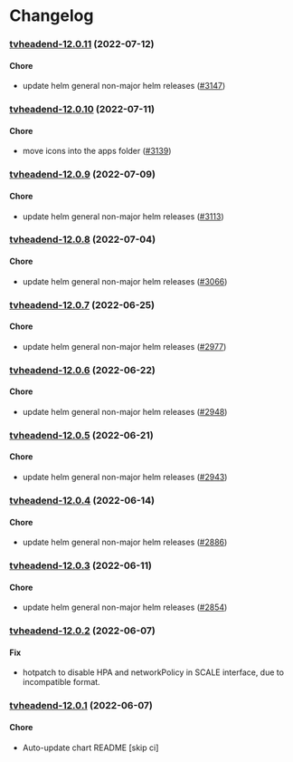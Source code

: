 # Changelog


<a name="tvheadend-12.0.11"></a>
### [tvheadend-12.0.11](https://github.com/truecharts/apps/compare/tvheadend-12.0.10...tvheadend-12.0.11) (2022-07-12)

#### Chore

* update helm general non-major helm releases ([#3147](https://github.com/truecharts/apps/issues/3147))



<a name="tvheadend-12.0.10"></a>
### [tvheadend-12.0.10](https://github.com/truecharts/apps/compare/tvheadend-12.0.9...tvheadend-12.0.10) (2022-07-11)

#### Chore

* move icons into the apps folder ([#3139](https://github.com/truecharts/apps/issues/3139))



<a name="tvheadend-12.0.9"></a>
### [tvheadend-12.0.9](https://github.com/truecharts/apps/compare/tvheadend-12.0.8...tvheadend-12.0.9) (2022-07-09)

#### Chore

* update helm general non-major helm releases ([#3113](https://github.com/truecharts/apps/issues/3113))



<a name="tvheadend-12.0.8"></a>
### [tvheadend-12.0.8](https://github.com/truecharts/apps/compare/tvheadend-12.0.7...tvheadend-12.0.8) (2022-07-04)

#### Chore

* update helm general non-major helm releases ([#3066](https://github.com/truecharts/apps/issues/3066))



<a name="tvheadend-12.0.7"></a>
### [tvheadend-12.0.7](https://github.com/truecharts/apps/compare/tvheadend-12.0.6...tvheadend-12.0.7) (2022-06-25)

#### Chore

* update helm general non-major helm releases ([#2977](https://github.com/truecharts/apps/issues/2977))



<a name="tvheadend-12.0.6"></a>
### [tvheadend-12.0.6](https://github.com/truecharts/apps/compare/tvheadend-12.0.5...tvheadend-12.0.6) (2022-06-22)

#### Chore

* update helm general non-major helm releases ([#2948](https://github.com/truecharts/apps/issues/2948))



<a name="tvheadend-12.0.5"></a>
### [tvheadend-12.0.5](https://github.com/truecharts/apps/compare/tvheadend-12.0.4...tvheadend-12.0.5) (2022-06-21)

#### Chore

* update helm general non-major helm releases ([#2943](https://github.com/truecharts/apps/issues/2943))



<a name="tvheadend-12.0.4"></a>
### [tvheadend-12.0.4](https://github.com/truecharts/apps/compare/tvheadend-12.0.3...tvheadend-12.0.4) (2022-06-14)

#### Chore

* update helm general non-major helm releases ([#2886](https://github.com/truecharts/apps/issues/2886))



<a name="tvheadend-12.0.3"></a>
### [tvheadend-12.0.3](https://github.com/truecharts/apps/compare/tvheadend-12.0.2...tvheadend-12.0.3) (2022-06-11)

#### Chore

* update helm general non-major helm releases ([#2854](https://github.com/truecharts/apps/issues/2854))



<a name="tvheadend-12.0.2"></a>
### [tvheadend-12.0.2](https://github.com/truecharts/apps/compare/tvheadend-12.0.1...tvheadend-12.0.2) (2022-06-07)

#### Fix

* hotpatch to disable HPA and networkPolicy in SCALE interface, due to incompatible format.



<a name="tvheadend-12.0.1"></a>
### [tvheadend-12.0.1](https://github.com/truecharts/apps/compare/tvheadend-11.0.19...tvheadend-12.0.1) (2022-06-07)

#### Chore

* Auto-update chart README [skip ci]
